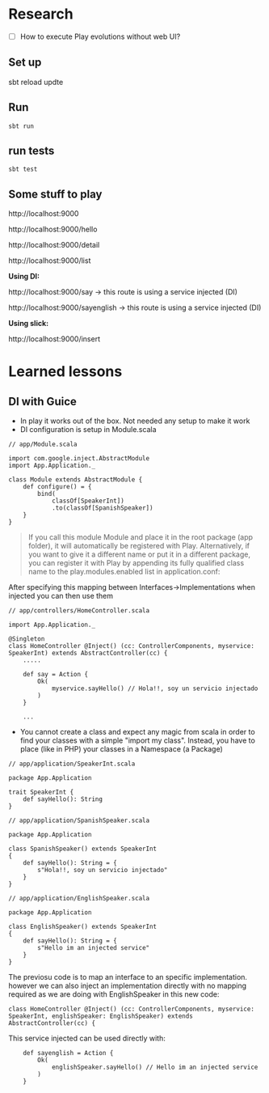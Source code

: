 # Research

- [ ] How to execute Play evolutions without web UI?


## Set up
sbt reload updte

## Run

```
sbt run
```

## run tests

```
sbt test
```


## Some stuff to play

http://localhost:9000

http://localhost:9000/hello

http://localhost:9000/detail

http://localhost:9000/list


**Using DI:**

http://localhost:9000/say  -> this route is using a service injected (DI)

http://localhost:9000/sayenglish  -> this route is using a service injected (DI)


**Using slick:**

http://localhost:9000/insert


# Learned lessons

## DI with Guice
- In play it works out of the box. Not needed any setup to make it work
- DI configuration is setup in Module.scala

```
// app/Module.scala

import com.google.inject.AbstractModule
import App.Application._

class Module extends AbstractModule {
	def configure() = {
		bind(
			classOf[SpeakerInt])
			.to(classOf[SpanishSpeaker])
	}
}
```

>If you call this module Module and place it in the root package (app folder), it will automatically be registered with Play. Alternatively, if you want to give it a different name or put it in a different package, you can register it with Play by appending its fully qualified class name to the play.modules.enabled list in application.conf:


After specifying this mapping between Interfaces->Implementations when injected you can then use them

```
// app/controllers/HomeController.scala

import App.Application._

@Singleton
class HomeController @Inject() (cc: ControllerComponents, myservice: SpeakerInt) extends AbstractController(cc) {    
    .....
    
    def say = Action {
        Ok(
            myservice.sayHello() // Hola!!, soy un servicio injectado
        )
    }
    
    ...
```

- You cannot create a class and expect any magic from scala in order to find your classes with a simple "import my class". Instead, you have to place (like in PHP) your classes in a Namespace (a Package)

```
// app/application/SpeakerInt.scala

package App.Application

trait SpeakerInt {
	def sayHello(): String
}
```


```
// app/application/SpanishSpeaker.scala

package App.Application

class SpanishSpeaker() extends SpeakerInt
{
	def sayHello(): String = {
		s"Hola!!, soy un servicio injectado"
	}
}
```

```
// app/application/EnglishSpeaker.scala

package App.Application

class EnglishSpeaker() extends SpeakerInt
{
	def sayHello(): String = {
		s"Hello im an injected service"
	}
}
```

The previosu code is to map an interface to an specific implementation. however we can also inject an implementation directly with no mapping required as we are doing with EnglishSpeaker in this new code:

```
class HomeController @Inject() (cc: ControllerComponents, myservice: SpeakerInt, englishSpeaker: EnglishSpeaker) extends AbstractController(cc) {

```

This service injected can be used directly with:


```
    def sayenglish = Action {
        Ok(
            englishSpeaker.sayHello() // Hello im an injected service
        )
    }
```
